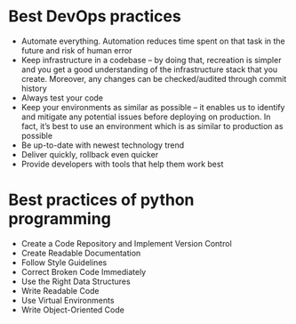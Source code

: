 # Best DevOps practices

- Automate everything. Automation reduces time spent on that task in the future and risk of human error
- Keep infrastructure in a codebase – by doing that, recreation is simpler and you get a good understanding of the infrastructure stack that you create. Moreover, any changes can be checked/audited through commit history
- Always test your code
- Keep your environments as similar as possible – it enables us to identify and mitigate any potential issues before deploying on production. In fact, it’s best to use an environment which is as similar to production as possible
- Be up-to-date with newest technology trend
- Deliver quickly, rollback even quicker
- Provide developers with tools that help them work best



# Best practices of python programming

- Create a Code Repository and Implement Version Control
- Create Readable Documentation
- Follow Style Guidelines
- Correct Broken Code Immediately
- Use the Right Data Structures
- Write Readable Code
- Use Virtual Environments
- Write Object-Oriented Code
